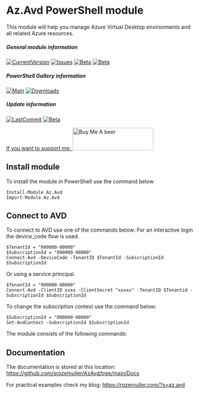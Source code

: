 # Az.Avd PowerShell module
This module will help you manage Azure Virtual Desktop environments and all related Azure resources.

##### General module information
<a href="https://github.com/srozemuller/azavd" target="_blank"><img src="https://img.shields.io/github/v/release/srozemuller/azavd?label=latest-release&style=flat-square" alt="CurrentVersion"></a> <a href="https://github.com/srozemuller/AzAvd/issues" target="_blank"><img src="https://img.shields.io/github/issues/srozemuller/azavd?style=flat-square" alt="Issues"></a> </a><a href="https://github.com/srozemuller/AzAvd/tree/beta" target="_blank"><img src="https://img.shields.io/maintenance/yes/2022?style=flat-square" alt="Beta"></a> </a><a href="https://github.com/srozemuller/AzAvd/tree/beta" target="_blank"><img src="https://img.shields.io/github/license/srozemuller/azavd?style=flat-square" alt="Beta"></a>
##### PowerShell Gallery information
<a href="https://www.powershellgallery.com/packages/Az.Avd" target="_blank"><img src="https://img.shields.io/powershellgallery/v/az.avd?style=flat-square" alt="Main"></a> <a href="https://www.powershellgallery.com/packages/Az.Avd" target="_blank"><img src="https://img.shields.io/powershellgallery/dt/az.avd?style=flat-square" alt="Downloads"></a>

##### Update information
<a href="https://github.com/srozemuller/azavd"  target="_blank"><img src="https://img.shields.io/github/last-commit/srozemuller/azavd?label=main%20update&style=flat-square" alt="LastCommit"></a> <a href="https://github.com/srozemuller/AzAvd/tree/beta" target="_blank"><img src="https://img.shields.io/github/last-commit/srozemuller/azavd/beta?label=beta%20update&style=flat-square" alt="Beta">


If you want to support me:
<a href="https://www.buymeacoffee.com/srozemuller" target="_blank"><img src="https://cdn.buymeacoffee.com/buttons/v2/default-yellow.png" alt="Buy Me A beer" style="height: 60px !important;width: 217px !important;" ></a>

## Install module

To install the module in PowerShell use the command below
```
Install-Module Az.Avd
Import-Module Az.Avd
```

## Connect to AVD
To connect to AVD use one of the commands below:
For an interactive login the device_code flow is used.

```
$TenantId = "000000-00000"
$SubscriptionId = "000000-00000"
Connect-Avd -DeviceCode -TenantID $TenantId -SubscriptionId $SubscriptionId
```

Or using a service principal.
```
$TenantId = "000000-00000"
Connect-Avd -ClientID xxxx -ClientSecret "xxxxx" -TenantID $Tenantid -SubscriptionId $SubscriptionId
```

To change the subscription context use the command below:
```
$SubscriptionId = "000000-00000"
Set-AvdContext -SubscriptionId $SubscriptionId
```

The module consists of the following commands:

## Documentation
The documentation is stored at this location: https://github.com/srozemuller/AzAvd/tree/main/Docs

For practical examples check my blog: https://rozemuller.com/?s=az.avd
